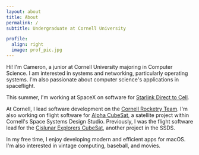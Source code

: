 ```yaml
---
layout: about
title: About
permalink: /
subtitle: Undergraduate at Cornell University

profile:
  align: right
  image: prof_pic.jpg
---
```


Hi! I'm Cameron, a junior at Cornell University majoring in Computer Science. I am 
interested in systems and networking, particularly operating systems. I'm also passionate about computer science's applications in spaceflight.

This summer, I'm working at SpaceX on software for [Starlink Direct to Cell](https://www.starlink.com/business/direct-to-cell).

At Cornell, I lead software development on the [Cornell Rocketry Team](https://www.cornellrocketryteam.com/). I'm also working on flight software for [Alpha CubeSat](https://alphacubesat.cornell.edu/), a satellite project within Cornell's Space Systems Design Studio. Previously, I was the flight software lead for the [Cislunar Explorers CubeSat](https://www.spacecraftresearch.com/cislunar-explorers-fe), another project in the SSDS.

In my free time, I enjoy developing modern and efficient apps for macOS. I'm also interested in vintage computing, baseball, and movies.